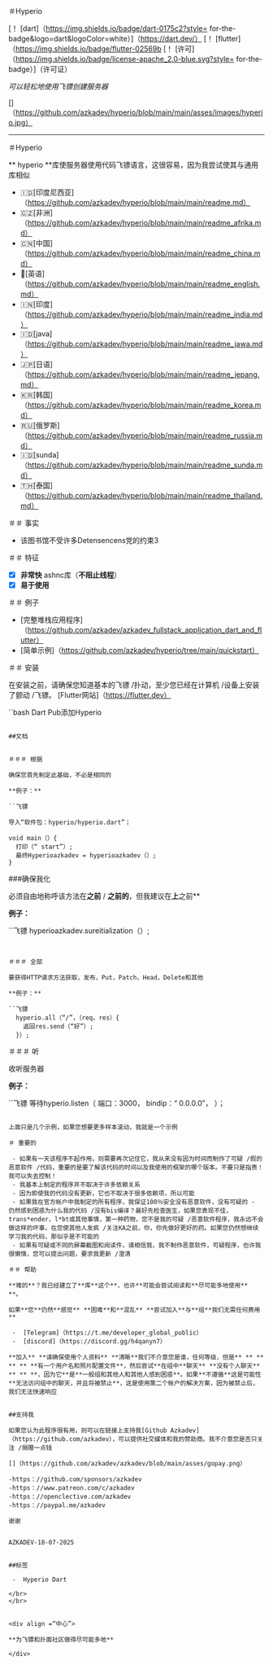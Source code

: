 <div align =“中心”>

＃Hyperio


[！ [dart]（https://img.shields.io/badge/dart-0175c2?style= for-the-badge&logo=dart&logoColor=white）]（https://dart.dev/）
[！ [flutter]（https://img.shields.io/badge/flutter-02569b
[！ [许可]（https://img.shields.io/badge/license-apache_2.0-blue.svg?style= for-the-badge）]（许可证）

*可以轻松地使用飞镖创建服务器*

[]（https://github.com/azkadev/hyperio/blob/main/main/asses/images/hyperio.jpg）

</div>

---


＃Hyperio



** hyperio **库使服务器使用代码飞镖语言，这很容易，因为我尝试使其与通用库相似

 - 🇮🇩[印度尼西亚]（https://github.com/azkadev/hyperio/blob/main/main/readme.md）
 - 🇨🇿[非洲]（https://github.com/azkadev/hyperio/blob/main/main/readme_afrika.md）
 - 🇨🇳[中国]（https://github.com/azkadev/hyperio/blob/main/main/readme_china.md）
 - 🏴󠁧󠁢󠁥󠁮󠁧󠁿[英语]（https://github.com/azkadev/hyperio/blob/main/main/readme_english.md）
 - 🇮🇳[印度]（https://github.com/azkadev/hyperio/blob/main/main/readme_india.md）
 - 🇮🇩[java]（https://github.com/azkadev/hyperio/blob/main/main/readme_jawa.md）
 - 🇯🇵[日语]（https://github.com/azkadev/hyperio/blob/main/main/readme_jepang.md）
 - 🇰🇷[韩国]（https://github.com/azkadev/hyperio/blob/main/main/readme_korea.md）
 - 🇷🇺[俄罗斯]（https://github.com/azkadev/hyperio/blob/main/main/readme_russia.md）
 - 🇮🇩[sunda]（https://github.com/azkadev/hyperio/blob/main/main/readme_sunda.md）
 - 🇹🇭[泰国]（https://github.com/azkadev/hyperio/blob/main/main/readme_thailand.md）

＃＃ 事实

 - 该图书馆不受许多Detensencens党的约束3

＃＃ 特征

 -  [x] **非常快** ashnc库（**不阻止线程**）
 -  [x] **易于使用**

＃＃ 例子

 -  [完整堆栈应用程序]（https://github.com/azkadev/azkadev_fullstack_application_dart_and_flutter）
 -  [简单示例]（https://github.com/azkadev/hyperio/tree/main/quickstart）



＃＃ 安装

在安装之前，请确保您知道基本的飞镖 /扑动，至少您已经在计算机 /设备上安装了颤动 /飞镖。 [Flutter网站]（https://flutter.dev）

``bash
Dart Pub添加Hyperio
````````

##文档


＃＃＃ 根据

确保您首先制定此基础，不必是相同的

**例子：**

``飞镖

导入“软件包：hyperio/hyperio.dart”；

void main（）{
  打印（“ start”）;
  最终Hyperioazkadev = hyperioazkadev（）;
}

````````

###确保我化

必须自由地称呼该方法在**之前** / **之前的**，但我建议在**上**之前**

**例子：**

``飞镖
  hyperioazkadev.sureitialization（）;
````````


＃＃＃ 全部

要获得HTTP请求方法获取，发布，Put，Patch，Head，Delete和其他

**例子：**

``飞镖
  hyperio.all（“/”，（req，res）{
    返回res.send（“好”）;
  }）;
````````


＃＃＃ 听

收听服务器

**例子：**

``飞镖
等待hyperio.listen（
  端口：3000，
  bindip：“ 0.0.0.0”，
）；
````````

上面只是几个示例，如果您想要更多样本滚动，我就是一个示例

＃ 重要的

 - 如果有一天该程序不起作用，则需要再次记住它，我从来没有因为时间而制作了可疑 /假的恶意软件 /代码，重要的是要了解该代码的时间以及我使用的框架的哪个版本。不要只是指责！我可以失去控制！
 - 我基本上制定的程序并不取决于许多依赖关系
 - 因为即使我的代码没有更新，它也不取决于很多依赖项，所以可能
 - 如果我在官方帐户中我制定的所有程序，我保证100％安全没有恶意软件，没有可疑的 - 仍然感到困惑为什么我的代码 /没有bis编译？最好先检查医生，如果您表现不佳，trans*ender，l*bt或其他事情，第一种药物，您不是我的可疑 /恶意软件程序，我永远不会做这样的坏事，在您使其他人发疯 /关注KA之前，你，你先做好更好的药。如果您仍然想继续学习我的代码，那似乎是不可能的
 - 如果有可疑或不同的屏幕截图和阅读件，请相信我，我不制作恶意软件，可疑程序，也许我很懒惰，您可以提出问题，要求我更新 /澄清

＃＃ 帮助

**难的**？我已经建立了**库**这个**，也许**可能会尝试阅读和**尽可能多地使用** **。 

如果**您**仍然**感觉** **困难**和**混乱** **尝试加入**与**组**我们无需任何费用**

 -  [Telegram]（https://t.me/developer_global_public）
 -  [discord]（https://discord.gg/h4qanyn7）

**加入** **请确保使用个人资料** **清晰**我们不介意您是谁，任何等级，但是** ** ** ** ** **有一个用户名和照片配置文件**，然后尝试**在组中**聊天** **没有个人聊天** ** ** **，因为它**是**一般组和其他人和其他人感到困惑**。如果**不遵循**这是可能性**无法访问组中的聊天，并且将被禁止**，这是使用第二个帐户的解决方案，因为被禁止后，我们无法快速响应


##支持我

如果您认为此程序很有用，则可以在链接上支持我[Github Azkadev]（https://github.com/azkadev），可以提供社交媒体和我的赞助商。我不介意您是否只关注 /捐赠一点钱

[]（https://github.com/azkadev/azkadev/blob/main/asses/gopay.png）

-https：//github.com/sponsors/azkadev
-https：//www.patreon.com/c/azkadev
-https：//openclective.com/azkadev
-https：//paypal.me/azkadev

谢谢


AZKADEV-18-07-2025


##标签

 -  Hyperio Dart

</br>
</br>


<div align =“中心”>

**为飞镖和扑面社区做得尽可能多地**

</div>